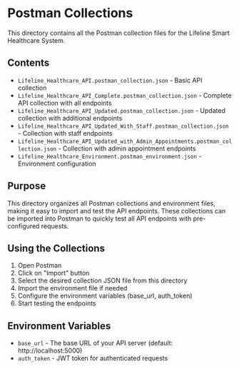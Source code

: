# Postman Collections

This directory contains all the Postman collection files for the Lifeline Smart Healthcare System.

## Contents

- `Lifeline_Healthcare_API.postman_collection.json` - Basic API collection
- `Lifeline_Healthcare_API_Complete.postman_collection.json` - Complete API collection with all endpoints
- `Lifeline_Healthcare_API_Updated.postman_collection.json` - Updated collection with additional endpoints
- `Lifeline_Healthcare_API_Updated_With_Staff.postman_collection.json` - Collection with staff endpoints
- `Lifeline_Healthcare_API_Updated_with_Admin_Appointments.postman_collection.json` - Collection with admin appointment endpoints
- `Lifeline_Healthcare_Environment.postman_environment.json` - Environment configuration

## Purpose

This directory organizes all Postman collections and environment files, making it easy to import and test the API endpoints. These collections can be imported into Postman to quickly test all API endpoints with pre-configured requests.

## Using the Collections

1. Open Postman
2. Click on "Import" button
3. Select the desired collection JSON file from this directory
4. Import the environment file if needed
5. Configure the environment variables (base_url, auth_token)
6. Start testing the endpoints

## Environment Variables

- `base_url` - The base URL of your API server (default: http://localhost:5000)
- `auth_token` - JWT token for authenticated requests
